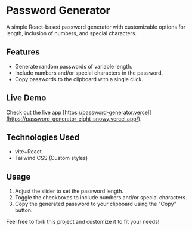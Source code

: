 
# Password Generator

A simple React-based password generator with customizable options for length, inclusion of numbers, and special characters.

## Features
- Generate random passwords of variable length.
- Include numbers and/or special characters in the password.
- Copy passwords to the clipboard with a single click.

## Live Demo
Check out the live app [https://password-generator.vercel](https://password-generator-eight-snowy.vercel.app/).

## Technologies Used
- vite+React
- Tailwind CSS (Custom styles)
  

## Usage
1. Adjust the slider to set the password length.
2. Toggle the checkboxes to include numbers and/or special characters.
3. Copy the generated password to your clipboard using the "Copy" button.


Feel free to fork this project and customize it to fit your needs!